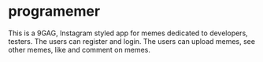 # programemer

This is a 9GAG, Instagram styled app for memes dedicated to developers, testers.
The users can register and login. 
The users can upload memes, see other memes, like and comment on memes.
